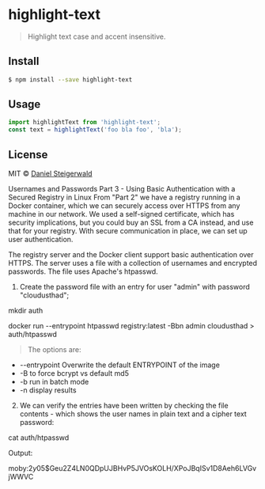 # highlight-text

> Highlight text case and accent insensitive.

## Install

```sh
$ npm install --save highlight-text
```

## Usage

```js
import highlightText from 'highlight-text';
const text = highlightText('foo bla foo', 'bla');
```

## License

MIT © [Daniel Steigerwald](https://twitter.com/steida)

Usernames and Passwords
Part 3 - Using Basic Authentication with a Secured Registry in Linux
From "Part 2" we have a registry running in a Docker container, which we can securely access over HTTPS from any machine in our network. We used a self-signed certificate, which has security implications, but you could buy an SSL from a CA instead, and use that for your registry. With secure communication in place, we can set up user authentication.

The registry server and the Docker client support basic authentication over HTTPS. The server uses a file with a collection of usernames and encrypted passwords. The file uses Apache's htpasswd.

1. Create the password file with an entry for user "admin" with password "cloudusthad";

mkdir auth

docker run --entrypoint htpasswd registry:latest -Bbn admin cloudusthad > auth/htpasswd

> The options are:

* --entrypoint Overwrite the default ENTRYPOINT of the image
* -B to force bcrypt vs default md5
* -b run in batch mode
* -n display results

2. We can verify the entries have been written by checking the file contents - which shows the user names in plain text and a cipher text password:

cat auth/htpasswd

Output:

moby:$2y$05$Geu2Z4LN0QDpUJBHvP5JVOsKOLH/XPoJBqISv1D8Aeh6LVGvjWWVC
